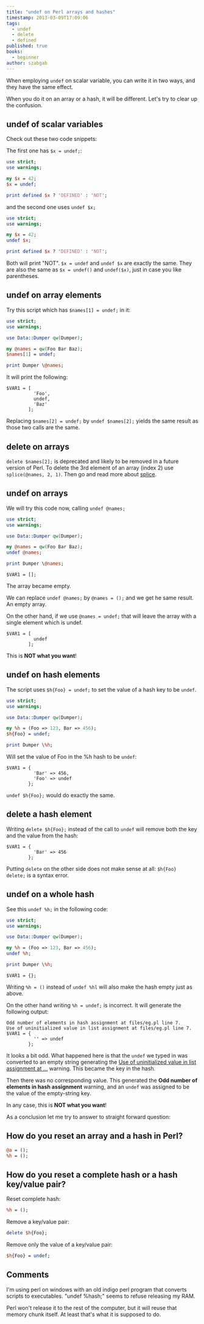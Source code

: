 ```yaml
---
title: "undef on Perl arrays and hashes"
timestamp: 2013-03-09T17:09:06
tags:
  - undef
  - delete
  - defined
published: true
books:
  - beginner
author: szabgab
---
```



When employing `undef` on scalar variable, you can write it in two ways, and they have the same effect.

When you do it on an array or a hash, it will be different. Let's try to clear up the confusion.


## undef of scalar variables

Check out these two code snippets:

The first one has `$x = undef;`:

```perl
use strict;
use warnings;

my $x = 42;
$x = undef;

print defined $x ? 'DEFINED' : 'NOT';
```

and the second one uses `undef $x;`

```perl
use strict;
use warnings;

my $x = 42;
undef $x;

print defined $x ? 'DEFINED' : 'NOT';
```

Both will print "NOT". `$x = undef` and `undef $x` are exactly the same.
They are also the same as `$x = undef()` and `undef($x)`, just in case
you like parentheses.

## undef on array elements

Try this script which has `$names[1] = undef;` in it:

```perl
use strict;
use warnings;

use Data::Dumper qw(Dumper);

my @names = qw(Foo Bar Baz);
$names[1] = undef;

print Dumper \@names;
```

It will print the following:

```
$VAR1 = [
          'Foo',
          undef,
          'Baz'
        ];
```

Replacing `$names[2] = undef;` by `undef $names[2];` yields the same result
as those two calls are the same.

## delete on arrays

`delete $names[2];` is deprecated and likely to be removed in a future version of Perl.
To delete the 3rd element of an array (index 2) use `splice(@names, 2, 1)`.
Then go and read more about [splice](/splice-to-slice-and-dice-arrays-in-perl).

## undef on arrays

We will try this code now, calling `undef @names;`

```perl
use strict;
use warnings;

use Data::Dumper qw(Dumper);

my @names = qw(Foo Bar Baz);
undef @names;

print Dumper \@names;
```

```
$VAR1 = [];
```

The array became empty.

We can replace `undef @names;` by `@names = ();` and we get he same result. An empty array.

On the other hand, if we use `@names = undef;` that will leave the array with a single element which is undef.

```
$VAR1 = [
          undef
        ];
```

This is <b>NOT what you want</b>!


## undef on hash elements

The script uses `$h{Foo} = undef;` to set the value of a hash key to be `undef`.

```perl
use strict;
use warnings;

use Data::Dumper qw(Dumper);

my %h = (Foo => 123, Bar => 456);
$h{Foo} = undef;

print Dumper \%h;
```

Will set the value of Foo in the %h hash to be `undef`:

```
$VAR1 = {
          'Bar' => 456,
          'Foo' => undef
        };
```


`undef $h{Foo};` would do exactly the same.

## delete a hash element

Writing `delete $h{Foo};` instead of the call to `undef`
will remove both the key and the value from the hash:

```
$VAR1 = {
          'Bar' => 456
        };
```

Putting `delete` on the other side does not make sense at all: `$h{Foo} delete;` is a syntax error.

## undef on a whole hash

See this `undef %h;` in the following code:

```perl
use strict;
use warnings;

use Data::Dumper qw(Dumper);

my %h = (Foo => 123, Bar => 456);
undef %h;

print Dumper \%h;
```

```
$VAR1 = {};
```

Writing `%h = ()` instead of `undef %hl` will also make the hash empty just as above.

On the other hand writing `%h = undef;` is incorrect. It will generate the following output:

```
Odd number of elements in hash assignment at files/eg.pl line 7.
Use of uninitialized value in list assignment at files/eg.pl line 7.
$VAR1 = {
          '' => undef
        };
```

It looks a bit odd. What happened here is that the `undef` we typed in was converted to an empty string
generating the [Use of uninitialized value in list assignment at ...](/use-of-uninitialized-value) warning.
This became the key in the hash.

Then there was no corresponding value. This generated the <b>Odd number of elements in hash assignment</b> warning, and
an `undef` was assigned to be the value of the empty-string key.

In any case, this is <b>NOT what you want</b>!

As a conclusion let me try to answer to straight forward question:

## How do you reset an array and a hash in Perl?

```perl
@a = ();
%h = ();
```


## How do you reset a complete hash or a hash key/value pair?

Reset complete hash:

```perl
%h = ();
```

Remove a key/value pair:

```perl
delete $h{Foo};
```

Remove only the value of a key/value pair:

```perl
$h{Foo} = undef;
```

## Comments

I'm using perl on windows with an old indigo perl program that converts scripts to executables. "undef %hash;" seems to refuse releasing my RAM.


Perl won't release it to the rest of the computer, but it will reuse that memory chunk itself. At least that's what it is supposed to do.


